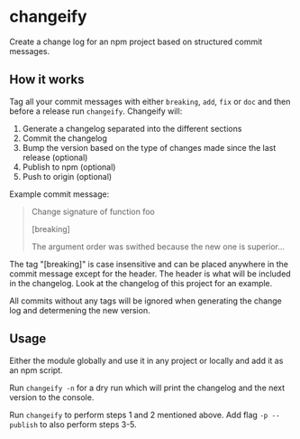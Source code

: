 # changeify
Create a change log for an npm project based on structured commit messages.

## How it works

Tag all your commit messages with either `breaking`, `add`, `fix` or `doc` and then before a release run `changeify`. Changeify will:

 1. Generate a changelog separated into the different sections
 2. Commit the changelog
 3. Bump the version based on the type of changes made since the last release (optional)
 4. Publish to npm (optional)
 5. Push to origin (optional)

Example commit message:

> Change signature of function foo
>
> [breaking]
>
> The argument order was swithed because the new one is superior...

The tag "[breaking]" is case insensitive and can be placed anywhere in the commit message
except for the header.
The header is what will be included in the changelog. Look at the changelog
of this project for an example.

All commits without any tags will be ignored when generating the change log and determening the new version.

## Usage
Either the module globally and use it in any project or locally and add it as an npm script.

Run `changeify -n` for a dry run which will print the changelog and the next version to the console.

Run `changeify` to perform steps 1 and 2 mentioned above. Add flag `-p --publish` to also perform steps 3-5.
